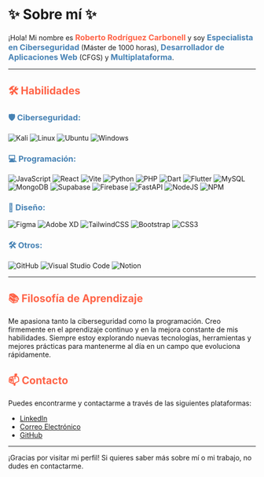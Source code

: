 # ✨ Sobre mí ✨

¡Hola! Mi nombre es <span style="color: #ff6347; font-size: 16px">**Roberto Rodríguez Carbonell**</span> y soy <span style="color: #4682b4; font-size: 16px">**Especialista en Ciberseguridad**</span> (Máster de 1000 horas), <span style="color: #4682b4; font-size: 16px">**Desarrollador de Aplicaciones Web**</span> (CFGS) y <span style="color: #4682b4; font-size: 16px">**Multiplataforma**</span>.

---

## <span style="color: #ff6347;">🛠️ Habilidades</span>

### <span style="color: #4682b4;">🛡️ Ciberseguridad:</span>

![Kali](https://img.shields.io/badge/Kali-268BEE?style=for-the-badge&logo=kalilinux&logoColor=white)
![Linux](https://img.shields.io/badge/Linux-FCC624?style=for-the-badge&logo=linux&logoColor=black)
![Ubuntu](https://img.shields.io/badge/Ubuntu-E95420?style=for-the-badge&logo=ubuntu&logoColor=white)
![Windows](https://img.shields.io/badge/Windows-0078D6?style=for-the-badge&logo=windows&logoColor=white)

### <span style="color: #4682b4;">💻 Programación:</span>

![JavaScript](https://img.shields.io/badge/javascript-%23323330.svg?style=for-the-badge&logo=javascript&logoColor=%23F7DF1E)
![React](https://img.shields.io/badge/react-%2320232a.svg?style=for-the-badge&logo=react&logoColor=%2361DAFB)
![Vite](https://img.shields.io/badge/vite-%23646CFF.svg?style=for-the-badge&logo=vite&logoColor=white)
![Python](https://img.shields.io/badge/python-3670A0?style=for-the-badge&logo=python&logoColor=ffdd54)
![PHP](https://img.shields.io/badge/php-%23777BB4.svg?style=for-the-badge&logo=php&logoColor=white)
![Dart](https://img.shields.io/badge/dart-%230175C2.svg?style=for-the-badge&logo=dart&logoColor=white)
![Flutter](https://img.shields.io/badge/Flutter-%2302569B.svg?style=for-the-badge&logo=Flutter&logoColor=white)
![MySQL](https://img.shields.io/badge/mysql-4479A1.svg?style=for-the-badge&logo=mysql&logoColor=white)
![MongoDB](https://img.shields.io/badge/MongoDB-%234ea94b.svg?style=for-the-badge&logo=mongodb&logoColor=white)
![Supabase](https://img.shields.io/badge/Supabase-3ECF8E?style=for-the-badge&logo=supabase&logoColor=white)
![Firebase](https://img.shields.io/badge/firebase-a08021?style=for-the-badge&logo=firebase&logoColor=ffcd34)
![FastAPI](https://img.shields.io/badge/FastAPI-005571?style=for-the-badge&logo=fastapi)
![NodeJS](https://img.shields.io/badge/node.js-6DA55F?style=for-the-badge&logo=node.js&logoColor=white)
![NPM](https://img.shields.io/badge/NPM-%23CB3837.svg?style=for-the-badge&logo=npm&logoColor=white)

### <span style="color: #4682b4;">🎨 Diseño:</span>

![Figma](https://img.shields.io/badge/figma-%23F24E1E.svg?style=for-the-badge&logo=figma&logoColor=white)
![Adobe XD](https://img.shields.io/badge/Adobe%20XD-470137?style=for-the-badge&logo=Adobe%20XD&logoColor=#FF61F6)
![TailwindCSS](https://img.shields.io/badge/tailwindcss-%2338B2AC.svg?style=for-the-badge&logo=tailwind-css&logoColor=white)
![Bootstrap](https://img.shields.io/badge/bootstrap-%238511FA.svg?style=for-the-badge&logo=bootstrap&logoColor=white)
![CSS3](https://img.shields.io/badge/css3-%231572B6.svg?style=for-the-badge&logo=css3&logoColor=white)

### <span style="color: #4682b4;">🛠️ Otros:</span>

![GitHub](https://img.shields.io/badge/github-%23121011.svg?style=for-the-badge&logo=github&logoColor=white)
![Visual Studio Code](https://img.shields.io/badge/Visual%20Studio%20Code-0078d7.svg?style=for-the-badge&logo=visual-studio-code&logoColor=white)
![Notion](https://img.shields.io/badge/Notion-%23000000.svg?style=for-the-badge&logo=notion&logoColor=white)

---

## <span style="color: #ff6347;">📚 Filosofía de Aprendizaje</span>

Me apasiona tanto la ciberseguridad como la programación. Creo firmemente en el aprendizaje continuo y en la mejora constante de mis habilidades. Siempre estoy explorando nuevas tecnologías, herramientas y mejores prácticas para mantenerme al día en un campo que evoluciona rápidamente.

## <span style="color: #ff6347;">📫 Contacto</span>

Puedes encontrarme y contactarme a través de las siguientes plataformas:

- [LinkedIn](linkedin.com/in/roberto-rodríguez-carbonell-18636a215)
- [Correo Electrónico](mailto:98robers@gmail.com)
- [GitHub](https://github.com/RobertoRodriguezCarbonell)

---

¡Gracias por visitar mi perfil! Si quieres saber más sobre mí o mi trabajo, no dudes en contactarme.
